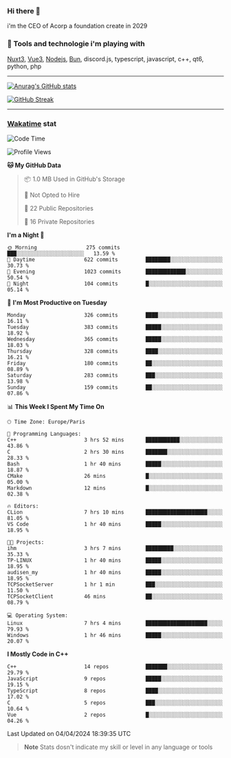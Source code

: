 ### Hi there 👋

i'm the CEO of Acorp a foundation create in 2029  

### 🧰 Tools and technologie i'm playing with

[Nuxt3](https://nuxt.com), [Vue3](https://vuejs.org/), [Nodejs](https://nodejs.org), [Bun](https://bun.sh/), discord.js, typescript, javascript, c++, qt6, python, php

---

[![Anurag's GitHub stats](https://github-readme-stats.vercel.app/api?username=ackimixs&show_icons=true&theme=github_dark&count_private=true)](https://www.ackimixs.xyz)

[![GitHub Streak](https://github-readme-streak-stats.herokuapp.com?user=Ackimixs&theme=github-dark-blue&date_format=j%20M%5B%20Y%5D&mode=weekly)](https://git.io/streak-stats)

---
 
 ### [Wakatime](https://wakatime.com/) stat

<!--START_SECTION:waka-->
![Code Time](http://img.shields.io/badge/Code%20Time-991%20hrs%2050%20mins-blue)

![Profile Views](http://img.shields.io/badge/Profile%20Views-0-blue)

**🐱 My GitHub Data** 

> 📦 1.0 MB Used in GitHub's Storage 
 > 
> 🚫 Not Opted to Hire
 > 
> 📜 22 Public Repositories 
 > 
> 🔑 16 Private Repositories 
 > 
**I'm a Night 🦉** 

```text
🌞 Morning                275 commits         ███░░░░░░░░░░░░░░░░░░░░░░   13.59 % 
🌆 Daytime                622 commits         ████████░░░░░░░░░░░░░░░░░   30.73 % 
🌃 Evening                1023 commits        █████████████░░░░░░░░░░░░   50.54 % 
🌙 Night                  104 commits         █░░░░░░░░░░░░░░░░░░░░░░░░   05.14 % 
```
📅 **I'm Most Productive on Tuesday** 

```text
Monday                   326 commits         ████░░░░░░░░░░░░░░░░░░░░░   16.11 % 
Tuesday                  383 commits         █████░░░░░░░░░░░░░░░░░░░░   18.92 % 
Wednesday                365 commits         █████░░░░░░░░░░░░░░░░░░░░   18.03 % 
Thursday                 328 commits         ████░░░░░░░░░░░░░░░░░░░░░   16.21 % 
Friday                   180 commits         ██░░░░░░░░░░░░░░░░░░░░░░░   08.89 % 
Saturday                 283 commits         ███░░░░░░░░░░░░░░░░░░░░░░   13.98 % 
Sunday                   159 commits         ██░░░░░░░░░░░░░░░░░░░░░░░   07.86 % 
```


📊 **This Week I Spent My Time On** 

```text
🕑︎ Time Zone: Europe/Paris

💬 Programming Languages: 
C++                      3 hrs 52 mins       ███████████░░░░░░░░░░░░░░   43.86 % 
C                        2 hrs 30 mins       ███████░░░░░░░░░░░░░░░░░░   28.33 % 
Bash                     1 hr 40 mins        █████░░░░░░░░░░░░░░░░░░░░   18.87 % 
CMake                    26 mins             █░░░░░░░░░░░░░░░░░░░░░░░░   05.00 % 
Markdown                 12 mins             █░░░░░░░░░░░░░░░░░░░░░░░░   02.38 % 

🔥 Editors: 
CLion                    7 hrs 10 mins       ████████████████████░░░░░   81.05 % 
VS Code                  1 hr 40 mins        █████░░░░░░░░░░░░░░░░░░░░   18.95 % 

🐱‍💻 Projects: 
ihm                      3 hrs 7 mins        █████████░░░░░░░░░░░░░░░░   35.33 % 
TP-LINUX                 1 hr 40 mins        █████░░░░░░░░░░░░░░░░░░░░   18.95 % 
audisen_my               1 hr 40 mins        █████░░░░░░░░░░░░░░░░░░░░   18.95 % 
TCPSocketServer          1 hr 1 min          ███░░░░░░░░░░░░░░░░░░░░░░   11.50 % 
TCPSocketClient          46 mins             ██░░░░░░░░░░░░░░░░░░░░░░░   08.79 % 

💻 Operating System: 
Linux                    7 hrs 4 mins        ████████████████████░░░░░   79.93 % 
Windows                  1 hr 46 mins        █████░░░░░░░░░░░░░░░░░░░░   20.07 % 
```

**I Mostly Code in C++** 

```text
C++                      14 repos            ███████░░░░░░░░░░░░░░░░░░   29.79 % 
JavaScript               9 repos             █████░░░░░░░░░░░░░░░░░░░░   19.15 % 
TypeScript               8 repos             ████░░░░░░░░░░░░░░░░░░░░░   17.02 % 
C                        5 repos             ███░░░░░░░░░░░░░░░░░░░░░░   10.64 % 
Vue                      2 repos             █░░░░░░░░░░░░░░░░░░░░░░░░   04.26 % 
```




 Last Updated on 04/04/2024 18:39:35 UTC
<!--END_SECTION:waka-->

> **Note**
> Stats dosn't indicate my skill or level in any language or tools
